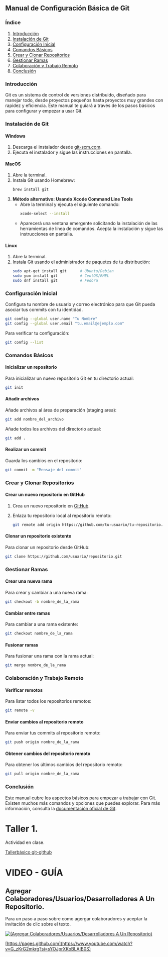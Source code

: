 ## Manual de Configuración Básica de Git

### Índice

1. [Introducción](#introducción)
2. [Instalación de Git](#instalación-de-git)
3. [Configuración Inicial](#configuración-inicial)
4. [Comandos Básicos](#comandos-básicos)
5. [Crear y Clonar Repositorios](#crear-y-clonar-repositorios)
6. [Gestionar Ramas](#gestionar-ramas)
7. [Colaboración y Trabajo Remoto](#colaboración-y-trabajo-remoto)
8. [Conclusión](#conclusión)

### Introducción

Git es un sistema de control de versiones distribuido, diseñado para manejar todo, desde proyectos pequeños hasta proyectos muy grandes con rapidez y eficiencia. Este manual te guiará a través de los pasos básicos para configurar y empezar a usar Git.

### Instalación de Git

#### Windows

1. Descarga el instalador desde [git-scm.com](https://git-scm.com/download/win).
2. Ejecuta el instalador y sigue las instrucciones en pantalla.

#### MacOS

1. Abre la terminal.
2. Instala Git usando Homebrew:
   ```sh
   brew install git
   ```
3. **Método alternativo: Usando Xcode Command Line Tools**
   - Abre la terminal y ejecuta el siguiente comando:
     ```sh
     xcode-select --install
     ```
   - Aparecerá una ventana emergente solicitando la instalación de las herramientas de línea de comandos. Acepta la instalación y sigue las instrucciones en pantalla.

#### Linux

1. Abre la terminal.
2. Instala Git usando el administrador de paquetes de tu distribución:
   ```sh
   sudo apt-get install git      # Ubuntu/Debian
   sudo yum install git          # CentOS/RHEL
   sudo dnf install git          # Fedora
   ```

### Configuración Inicial

Configura tu nombre de usuario y correo electrónico para que Git pueda asociar tus commits con tu identidad.

```sh
git config --global user.name "Tu Nombre"
git config --global user.email "tu.email@ejemplo.com"
```

Para verificar tu configuración:

```sh
git config --list
```

### Comandos Básicos

#### Inicializar un repositorio

Para inicializar un nuevo repositorio Git en tu directorio actual:

```sh
git init
```

#### Añadir archivos

Añade archivos al área de preparación (staging area):

```sh
git add nombre_del_archivo
```

Añade todos los archivos del directorio actual:

```sh
git add .
```

#### Realizar un commit

Guarda los cambios en el repositorio:

```sh
git commit -m "Mensaje del commit"
```

### Crear y Clonar Repositorios

#### Crear un nuevo repositorio en GitHub

1. Crea un nuevo repositorio en [GitHub](https://github.com/).
2. Enlaza tu repositorio local al repositorio remoto:

   ```sh
   git remote add origin https://github.com/tu-usuario/tu-repositorio.git
   ```

#### Clonar un repositorio existente

Para clonar un repositorio desde GitHub:

```sh
git clone https://github.com/usuario/repositorio.git
```

### Gestionar Ramas

#### Crear una nueva rama

Para crear y cambiar a una nueva rama:

```sh
git checkout -b nombre_de_la_rama
```

#### Cambiar entre ramas

Para cambiar a una rama existente:

```sh
git checkout nombre_de_la_rama
```

#### Fusionar ramas

Para fusionar una rama con la rama actual:

```sh
git merge nombre_de_la_rama
```

### Colaboración y Trabajo Remoto

#### Verificar remotos

Para listar todos los repositorios remotos:

```sh
git remote -v
```

#### Enviar cambios al repositorio remoto

Para enviar tus commits al repositorio remoto:

```sh
git push origin nombre_de_la_rama
```

#### Obtener cambios del repositorio remoto

Para obtener los últimos cambios del repositorio remoto:

```sh
git pull origin nombre_de_la_rama
```

### Conclusión

Este manual cubre los aspectos básicos para empezar a trabajar con Git. Existen muchos más comandos y opciones que puedes explorar. Para más información, consulta la [documentación oficial de Git](https://git-scm.com/doc).


# Taller 1.
Actividad en clase.

[Tallerbásico git-github](https://github.com/jaiderospina/HABILIDADES_CIBERNETICAS_20241/blob/main/GIT/TallerGIT.pdf)

# VIDEO - GUÍA
## Agregar Colaboradores/Usuarios/Desarrolladores A Un Repositorio.

Para un paso a paso sobre como agergar colaboradores y aceptar la invitación de clic sobre el texto.

[![(Agregar Colaboradores/Usuarios/Desarrolladores A Un Repositorio)](https://img.youtube.com/vi/G_zKrG2mkrg?si=sYOJprXKoBLAIB0S/0.jpg)](https://www.youtube.com/watch?v=G_zKrG2mkrg?si=sYOJprXKoBLAIB0S)



[https://pages.github.com](https://www.youtube.com/watch?v=G_zKrG2mkrg?si=sYOJprXKoBLAIB0S)
